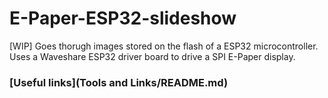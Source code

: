 # E-Paper-ESP32-slideshow
[WIP] Goes thorugh images stored on the flash of a ESP32 microcontroller. Uses  a Waveshare ESP32 driver board to drive a SPI E-Paper display.
### [Useful links](Tools and Links/README.md)
